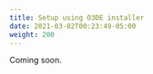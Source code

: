 ```yaml
---
title: Setup using O3DE installer
date: 2021-03-02T00:23:49-05:00
weight: 200
---
```


Coming soon.
